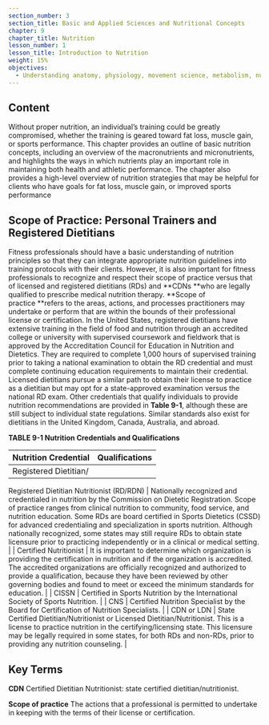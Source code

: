 ```yaml
---
section_number: 3
section_title: Basic and Applied Sciences and Nutritional Concepts
chapter: 9
chapter_title: Nutrition
lesson_number: 1
lesson_title: Introduction to Nutrition
weight: 15%
objectives:
  - Understanding anatomy, physiology, movement science, metabolism, nutrition, and supplementation.
---
```


## Content
Without proper nutrition, an individual’s training could be greatly compromised, whether the training is geared toward fat loss, muscle gain, or sports performance. This chapter provides an outline of basic nutrition concepts, including an overview of the macronutrients and micronutrients, and highlights the ways in which nutrients play an important role in maintaining both health and athletic performance. The chapter also provides a high-level overview of nutrition strategies that may be helpful for clients who have goals for fat loss, muscle gain, or improved sports performance

## Scope of Practice: Personal Trainers and Registered Dietitians

Fitness professionals should have a basic understanding of nutrition principles so that they can integrate appropriate nutrition guidelines into training protocols with their clients. However, it is also important for fitness professionals to recognize and respect their scope of practice versus that of licensed and registered dietitians (RDs) and **CDNs **who are legally qualified to prescribe medical nutrition therapy. **Scope of practice **refers to the areas, actions, and processes practitioners may undertake or perform that are within the bounds of their professional license or certification. In the United States, registered dietitians have extensive training in the field of food and nutrition through an accredited college or university with supervised coursework and fieldwork that is approved by the Accreditation Council for Education in Nutrition and Dietetics. They are required to complete 1,000 hours of supervised training prior to taking a national examination to obtain the RD credential and must complete continuing education requirements to maintain their credential. Licensed dietitians pursue a similar path to obtain their license to practice as a dietitian but may opt for a state-approved examination versus the national RD exam. Other credentials that qualify individuals to provide nutrition recommendations are provided in **Table 9-1**, although these are still subject to individual state regulations. Similar standards also exist for dietitians in the United Kingdom, Canada, Australia, and abroad.

**TABLE 9-1 Nutrition Credentials and Qualifications**

| Nutrition Credential | Qualifications |
|---|---|
| Registered Dietitian/
Registered
Dietitian
Nutritionist (RD/RDN) | Nationally recognized and credentialed in nutrition by the Commission on Dietetic Registration. Scope of practice ranges from clinical nutrition to community, food service, and nutrition education. Some RDs are board certified in Sports Dietetics (CSSD) for advanced credentialing and specialization in sports nutrition. Although nationally recognized, some states may still require RDs to obtain state licensure prior to practicing independently or in a clinical or medical setting. |
| Certified Nutritionist | It is important to determine which organization is providing the certification in nutrition and if the organization is accredited. The accredited organizations are officially recognized and authorized to provide a qualification, because they have been reviewed by other governing bodies and found to meet or exceed the minimum standards for education. |
| CISSN | Certified in Sports Nutrition by the International Society of Sports Nutrition. |
| CNS | Certified Nutrition Specialist by the Board for Certification of Nutrition Specialists. |
| CDN or LDN | State Certified Dietitian/Nutritionist or Licensed Dietitian/Nutritionist. This is a license to practice nutrition in the certifying/licensing state. This licensure may be legally required in some states, for both RDs and non-RDs, prior to providing any nutrition counseling. |

## Key Terms

**CDN**
Certified Dietitian Nutritionist: state certified dietitian/nutritionist.

**Scope of practice**
The actions that a professional is permitted to undertake in keeping with the terms of their license or certification.